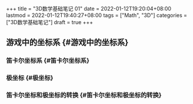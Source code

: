 +++
title = "3D数学基础笔记 01"
date = 2022-01-12T19:20:04+08:00
lastmod = 2022-01-12T19:40:27+08:00
tags = ["Math", "3D"]
categories = ["3D数学基础笔记"]
draft = true
+++

## 游戏中的坐标系 {#游戏中的坐标系}


### 笛卡尔坐标系 {#笛卡尔坐标系}


### 极坐标 {#极坐标}


### 笛卡尔坐标和极坐标的转换 {#笛卡尔坐标和极坐标的转换}
